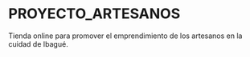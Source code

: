 # PROYECTO_ARTESANOS
Tienda  online para promover el emprendimiento de los artesanos en la cuidad de Ibagué. 
